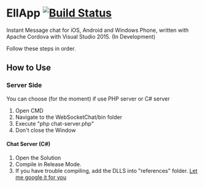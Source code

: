 # EllApp [![Build Status](https://travis-ci.org/LuigiElleBalotta/EllApp.svg?branch=master)](https://travis-ci.org/LuigiElleBalotta/EllApp)
Instant Message chat for iOS, Android and Windows Phone, written with Apache Cordova with Visual Studio 2015. (In Development)

Follow these steps in order.

## How to Use
### Server Side
You can choose (for the moment) if use PHP server or C# server

1. Open CMD
2. Navigate to the WebSocketChat/bin folder
3. Execute "php chat-server.php"
4. Don't close the Window

#### Chat Server (C#)
1. Open the Solution
2. Compile in Release Mode.
3. If you have trouble compiling, add the DLLS into "references" folder. [Let me google it for you](http://lmgtfy.com/?q=How+to+add+reference+in+visual+studio)
